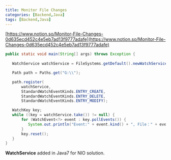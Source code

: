 ```yaml
---
title: Monitor File Changes
categories: [Backend,Java]
tags: [Backend,Java]
---
```


[https://www.notion.so/Monitor-File-Changes-0d635ecd452c4e5eb7ad13f9777adafe](https://www.notion.so/Monitor-File-Changes-0d635ecd452c4e5eb7ad13f9777adafe)


```java
public static void main(String[] args) throws Exception {
 
   WatchService watchService = FileSystems.getDefault().newWatchService();

   Path path = Paths.get("G:\\");

   path.register(
       watchService,
       StandardWatchEventKinds.ENTRY_CREATE,
       StandardWatchEventKinds.ENTRY_DELETE,
       StandardWatchEventKinds.ENTRY_MODIFY);

   WatchKey key;
   while ((key = watchService.take()) != null) {
       for (WatchEvent<?> event : key.pollEvents()) {
          System.out.println("Event:" + event.kind() + ", File：" + event.context());
       }
       key.reset();
   }
}
```


**WatchService** added in Java7 for NIO solution.

